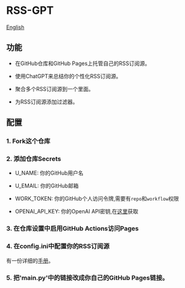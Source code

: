 # RSS-GPT

[English](README.md)

## 功能

- 在GitHub仓库和GitHub Pages上托管自己的RSS订阅源。

- 使用ChatGPT来总结你的个性化RSS订阅源。 

- 聚合多个RSS订阅源到一个里面。

- 为RSS订阅源添加过滤器。

## 配置

### 1. Fork这个仓库

### 2. 添加仓库Secrets

- U_NAME: 你的GitHub用户名

- U_EMAIL: 你的GitHub邮箱

- WORK_TOKEN: 你的GitHub个人访问令牌,需要有`repo`和`workflow`权限

- OPENAI_API_KEY: 你的OpenAI API密钥,在[这里](https://platform.openai.com/account/api-keys)获取

### 3. 在仓库设置中启用GitHub Actions访问Pages

### 4. 在config.ini中配置你的RSS订阅源

有一份详细的[手册](https://yinan.me/RSS-GPT-manual-zh/)。

### 5. 把'main.py'中的链接改成你自己的GitHub Pages链接。

